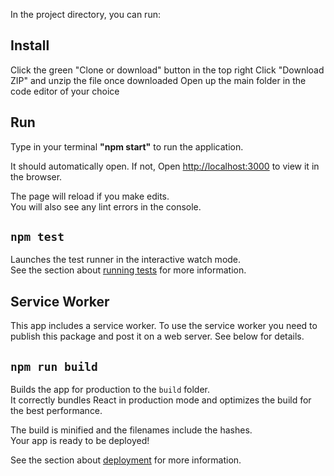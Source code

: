 

In the project directory, you can run:

## Install
Click the green "Clone or download" button in the top right
Click "Download ZIP" and unzip the file once downloaded 
Open up the main folder in the code editor of your choice

## Run
Type in your terminal <strong>"npm start"</strong> to run the application.

It should automatically open. If not, Open [http://localhost:3000](http://localhost:3000) to view it in the browser.

The page will reload if you make edits.<br>
You will also see any lint errors in the console.

## `npm test`

Launches the test runner in the interactive watch mode.<br>
See the section about [running tests](https://facebook.github.io/create-react-app/docs/running-tests) for more information.

## Service Worker
This app includes a service worker. To use the service worker you need to publish this package and post it on a web server. See below for details.

## `npm run build`

Builds the app for production to the `build` folder.<br>
It correctly bundles React in production mode and optimizes the build for the best performance.

The build is minified and the filenames include the hashes.<br>
Your app is ready to be deployed!

See the section about [deployment](https://facebook.github.io/create-react-app/docs/deployment) for more information.


